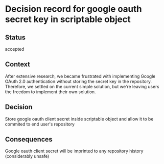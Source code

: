 # Decision record for google oauth secret key in scriptable object

## Status

accepted

## Context

After extensive research, we became frustrated with implementing Google OAuth 2.0 authentication without storing the secret key in the repository.
Therefore, we settled on the current simple solution, but we're leaving users the freedom to implement their own solution.

## Decision

Store google oauth client secret inside scriptable object and allow it to be commited to end user's repository

## Consequences

Google oauth client secret will be imprinted to any repository history (considerably unsafe)
